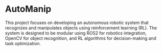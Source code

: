 # AutoManip
This project focuses on developing an autonomous robotic system that recognizes and manipulates objects using reinforcement learning (RL). The system is designed to be modular using ROS2 for robotics integration, OpenCV for object recognition, and RL algorithms for decision-making and task optimization.
